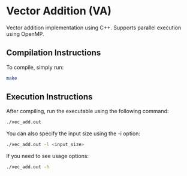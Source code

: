 # Vector Addition (VA)

Vector addition implementation using C++. Supports parallel execution using OpenMP.

## Compilation Instructions

To compile, simply run:

```bash
make 
```

## Execution Instructions

After compiling, run the executable using the following command:

```bash
./vec_add.out
```

You can also specify the input size using the -i option:

```bash
./vec_add.out -l <input_size>
```
If you need to see usage options:

```bash
./vec_add.out -h
```